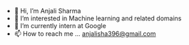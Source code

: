 - 👋 Hi, I’m Anjali Sharma
- 👀 I’m interested in Machine learning and related domains
- 🌱 I’m currently intern at Google
- 📫 How to reach me ... anjalisha396@gmail.com

<!---
anj396/anj396 is a ✨ special ✨ repository because its `README.md` (this file) appears on your GitHub profile.
You can click the Preview link to take a look at your changes.
--->
